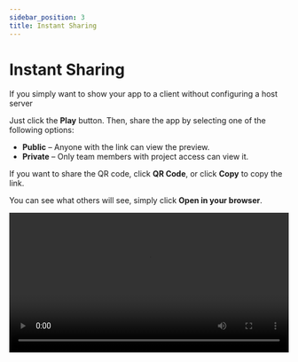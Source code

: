 ```yaml
---
sidebar_position: 3
title: Instant Sharing
---
```


# Instant Sharing

If you simply want to show your app to a client without configuring a host server

Just click the **Play** button. Then, share the app by selecting one of the following options:

- **Public** – Anyone with the link can view the preview.  
- **Private** – Only team members with project access can view it.

If you want to share the QR code, click **QR Code**, or click **Copy** to copy the link.

You can see what others will see, simply click **Open in your browser**.

<video src="/videos/deployment/share.webm" controls width="100%" />

---